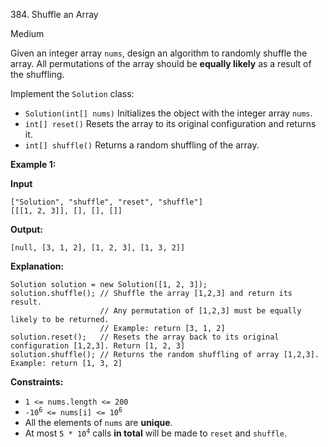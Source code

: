 384\. Shuffle an Array

Medium

Given an integer array `nums`, design an algorithm to randomly shuffle the array. All permutations of the array should be **equally likely** as a result of the shuffling.

Implement the `Solution` class:

*   `Solution(int[] nums)` Initializes the object with the integer array `nums`.
*   `int[] reset()` Resets the array to its original configuration and returns it.
*   `int[] shuffle()` Returns a random shuffling of the array.

**Example 1:**

**Input**

    ["Solution", "shuffle", "reset", "shuffle"] 
    [[[1, 2, 3]], [], [], []]

**Output:** 

    [null, [3, 1, 2], [1, 2, 3], [1, 3, 2]]

**Explanation:**

    Solution solution = new Solution([1, 2, 3]); 
    solution.shuffle(); // Shuffle the array [1,2,3] and return its result. 
                        // Any permutation of [1,2,3] must be equally likely to be returned. 
                        // Example: return [3, 1, 2] 
    solution.reset();   // Resets the array back to its original configuration [1,2,3]. Return [1, 2, 3] 
    solution.shuffle(); // Returns the random shuffling of array [1,2,3]. Example: return [1, 3, 2]

**Constraints:**

*   `1 <= nums.length <= 200`
*   <code>-10<sup>6</sup> <= nums[i] <= 10<sup>6</sup></code>
*   All the elements of `nums` are **unique**.
*   At most <code>5 * 10<sup>4</sup></code> calls **in total** will be made to `reset` and `shuffle`.